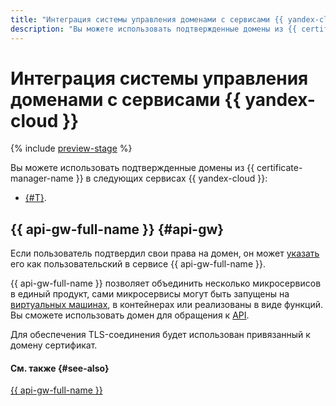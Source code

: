 ```yaml
---
title: "Интеграция системы управления доменами с сервисами {{ yandex-cloud }}"
description: "Вы можете использовать подтвержденные домены из {{ certificate-manager-name }} в сервисе {{ api-gw-full-name }}."
---
```


# Интеграция системы управления доменами с сервисами {{ yandex-cloud }}

{% include [preview-stage](../../../_includes/certificate-manager/preview-stage.md) %}


Вы можете использовать подтвержденные домены из {{ certificate-manager-name }} в следующих сервисах {{ yandex-cloud }}:
* [{#T}](#api-gw).

## {{ api-gw-full-name }} {#api-gw}

Если пользователь подтвердил свои права на домен, он может [указать](../../../api-gateway/operations/api-gw-domains.md) его как пользовательский в сервисе {{ api-gw-full-name }}.

{{ api-gw-full-name }} позволяет объединить несколько микросервисов в единый продукт, сами микросервисы могут быть запущены на [виртуальных машинах](../../../glossary/vm.md), в контейнерах или реализованы в виде функций. Вы сможете использовать домен для обращения к [API](../../../glossary/rest-api.md).

Для обеспечения TLS-соединения будет использован привязанный к домену сертификат.

#### См. также {#see-also}

[{{ api-gw-full-name }}](../../../api-gateway/)
